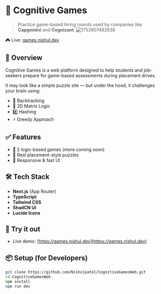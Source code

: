 # 🧠 Cognitive Games

> Practice game-based hiring rounds used by companies like **Capgemini** and **Cognizant**.
![1753907492838](https://github.com/user-attachments/assets/5a837129-9a4d-40c1-bd3d-6e16c6fde03d)

🎮 Live: [games.nishul.dev](https://games.nishul.dev)

## 🚀 Overview

Cognitive Games is a web platform designed to help students and job-seekers prepare for game-based assessments during placement drives.

It may look like a simple puzzle site — but under the hood, it challenges your brain using:

- 🔁 Backtracking  
- 🧩 2D Matrix Logic  
- #️⃣ Hashing  
- ⚡ Greedy Approach  

## ✅ Features

- 🧠 2 logic-based games (more coming soon)  
- 🧪 Real placement-style puzzles  
- 📱 Responsive & fast UI

## 🛠️ Tech Stack

- **Next.js** (App Router)
- **TypeScript**
- **Tailwind CSS**
- **ShadCN UI**
- **Lucide Icons**


## 🧪 Try it out

- Live demo: [https://games.nishul.dev](https://games.nishul.dev)


## 📦 Setup (for Developers)

```bash
git clone https://github.com/Nishulpatel/CognitiveGamesWeb.git
cd CognitiveGamesWeb
npm install
npm run dev

